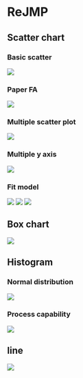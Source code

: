 # ReJMP

## Scatter chart
### Basic scatter
![](demo/basic_scatter.png)
### Paper FA
![](demo/paper_fa.png)
### Multiple scatter plot
![](demo/multi_scatter_plot.png)
### Multiple y axis
![](demo/ye_line_trend.png)
### Fit model
![](demo/fit_model_1.png)
![](demo/fit_model_2.png)
![](demo/fit_model_3.png)
## Box chart
![](demo/box_chart.png)
## Histogram
### Normal distribution
![](demo/normal_distribution.png)
### Process capability
![](demo/process_capability.png)
## line
![](demo/line.png)
